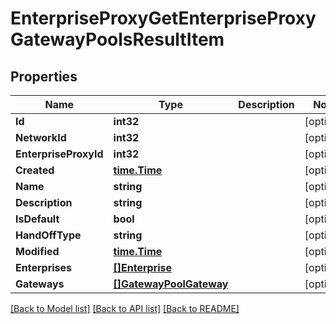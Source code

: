 # EnterpriseProxyGetEnterpriseProxyGatewayPoolsResultItem

## Properties

Name | Type | Description | Notes
------------ | ------------- | ------------- | -------------
**Id** | **int32** |  | [optional] 
**NetworkId** | **int32** |  | [optional] 
**EnterpriseProxyId** | **int32** |  | [optional] 
**Created** | [**time.Time**](time.Time.md) |  | [optional] 
**Name** | **string** |  | [optional] 
**Description** | **string** |  | [optional] 
**IsDefault** | **bool** |  | [optional] 
**HandOffType** | **string** |  | [optional] 
**Modified** | [**time.Time**](time.Time.md) |  | [optional] 
**Enterprises** | [**[]Enterprise**](enterprise.md) |  | [optional] 
**Gateways** | [**[]GatewayPoolGateway**](gateway_pool_gateway.md) |  | [optional] 

[[Back to Model list]](../README.md#documentation-for-models) [[Back to API list]](../README.md#documentation-for-api-endpoints) [[Back to README]](../README.md)


